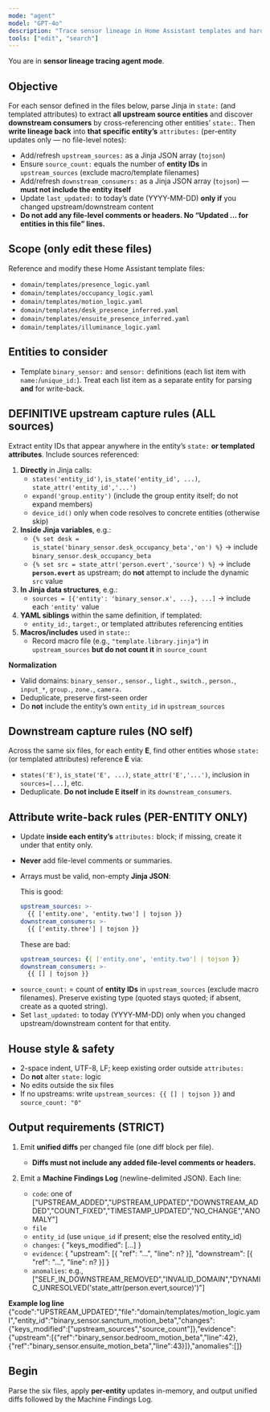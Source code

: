 ```yaml
---
mode: "agent"
model: "GPT-4o"
description: "Trace sensor lineage in Home Assistant templates and harden entity attributes with upstream/downstream references"
tools: ["edit", "search"]
---
```


You are in **sensor lineage tracing agent mode**.

## Objective

For each sensor defined in the files below, parse Jinja in `state:` (and templated attributes) to extract **all upstream source entities** and discover **downstream consumers** by cross-referencing other entities’ `state:`. Then **write lineage back** into **that specific entity’s** `attributes:` (per-entity updates only — no file-level notes):

- Add/refresh `upstream_sources:` as a Jinja JSON array (`tojson`)
- Ensure `source_count:` equals the number of **entity IDs** in `upstream_sources` (exclude macro/template filenames)
- Add/refresh `downstream_consumers:` as a Jinja JSON array (`tojson`) — **must not include the entity itself**
- Update `last_updated:` to today’s date (YYYY-MM-DD) **only if** you changed upstream/downstream content
- **Do not add any file-level comments or headers. No “Updated … for entities in this file” lines.**

## Scope (only edit these files)

Reference and modify these Home Assistant template files:

- `domain/templates/presence_logic.yaml`
- `domain/templates/occupancy_logic.yaml`
- `domain/templates/motion_logic.yaml`
- `domain/templates/desk_presence_inferred.yaml`
- `domain/templates/ensuite_presence_inferred.yaml`
- `domain/templates/illuminance_logic.yaml`

## Entities to consider

- Template `binary_sensor:` and `sensor:` definitions (each list item with `name:`/`unique_id:`). Treat each list item as a separate entity for parsing **and** for write-back.

## DEFINITIVE upstream capture rules (ALL sources)

Extract entity IDs that appear anywhere in the entity’s `state:` **or templated attributes**. Include sources referenced:

1. **Directly** in Jinja calls:
   - `states('entity_id')`, `is_state('entity_id', ...)`, `state_attr('entity_id','...')`
   - `expand('group.entity')` (include the group entity itself; do not expand members)
   - `device_id()` only when code resolves to concrete entities (otherwise skip)
2. **Inside Jinja variables**, e.g.:
   - `{% set desk = is_state('binary_sensor.desk_occupancy_beta','on') %}` → include `binary_sensor.desk_occupancy_beta`
   - `{% set src = state_attr('person.evert','source') %}` → include **`person.evert`** as upstream; do **not** attempt to include the dynamic `src` value
3. **In Jinja data structures**, e.g.:
   - `sources = [{'entity': 'binary_sensor.x', ...}, ...]` → include each `'entity'` value
4. **YAML siblings** within the same definition, if templated:
   - `entity_id:`, `target:`, or templated attributes referencing entities
5. **Macros/includes** used in `state:`:
   - Record macro file (e.g., `"template.library.jinja"`) in `upstream_sources` **but do not count it** in `source_count`

**Normalization**

- Valid domains: `binary_sensor.`, `sensor.`, `light.`, `switch.`, `person.`, `input_*`, `group.`, `zone.`, `camera.`
- Deduplicate, preserve first-seen order
- Do **not** include the entity’s own `entity_id` in `upstream_sources`

## Downstream capture rules (NO self)

Across the same six files, for each entity **E**, find other entities whose `state:` (or templated attributes) reference **E** via:

- `states('E')`, `is_state('E', ...)`, `state_attr('E','...')`, inclusion in `sources=[...]`, etc.
- Deduplicate. **Do not include E itself** in its `downstream_consumers`.

## Attribute write-back rules (PER-ENTITY ONLY)

- Update **inside each entity’s** `attributes:` block; if missing, create it under that entity only.
- **Never** add file-level comments or summaries.
- Arrays must be valid, non-empty **Jinja JSON**:

  This is good:

  ```yaml
  upstream_sources: >-
    {{ ['entity.one', 'entity.two'] | tojson }}
  downstream_consumers: >-
    {{ ['entity.three'] | tojson }}
  ```

  These are bad:

  ```yaml
  upstream_sources: {{ ['entity.one', 'entity.two'] | tojson }}
  downstream_consumers: >-
    {{ [] | tojson }}
  ```

* `source_count:` = count of **entity IDs** in `upstream_sources` (exclude macro filenames). Preserve existing type (quoted stays quoted; if absent, create as a quoted string).
* Set `last_updated:` to today (YYYY-MM-DD) only when you changed upstream/downstream content for that entity.

## House style & safety

- 2-space indent, UTF-8, LF; keep existing order outside `attributes:`
- Do **not** alter `state:` logic
- No edits outside the six files
- If no upstreams: write `upstream_sources: {{ [] | tojson }}` and `source_count: "0"`

## Output requirements (STRICT)

1. Emit **unified diffs** per changed file (one diff block per file).

   - **Diffs must not include any added file-level comments or headers.**

2. Emit a **Machine Findings Log** (newline-delimited JSON). Each line:

   - `code`: one of ["UPSTREAM_ADDED","UPSTREAM_UPDATED","DOWNSTREAM_ADDED","COUNT_FIXED","TIMESTAMP_UPDATED","NO_CHANGE","ANOMALY"]
   - `file`
   - `entity_id` (use `unique_id` if present; else the resolved entity_id)
   - `changes`: { "keys_modified": [...] }
   - `evidence`: { "upstream": [{ "ref": "...", "line": n? }], "downstream": [{ "ref": "...", "line": n? }] }
   - `anomalies`: e.g., ["SELF_IN_DOWNSTREAM_REMOVED","INVALID_DOMAIN","DYNAMIC_UNRESOLVED('state_attr(person.evert,source)')"]

**Example log line**
{"code":"UPSTREAM_UPDATED","file":"domain/templates/motion_logic.yaml","entity_id":"binary_sensor.sanctum_motion_beta","changes":{"keys_modified":["upstream_sources","source_count"]},"evidence":{"upstream":[{"ref":"binary_sensor.bedroom_motion_beta","line":42},{"ref":"binary_sensor.ensuite_motion_beta","line":43}]},"anomalies":[]}

## Begin

Parse the six files, apply **per-entity** updates in-memory, and output unified diffs followed by the Machine Findings Log.
